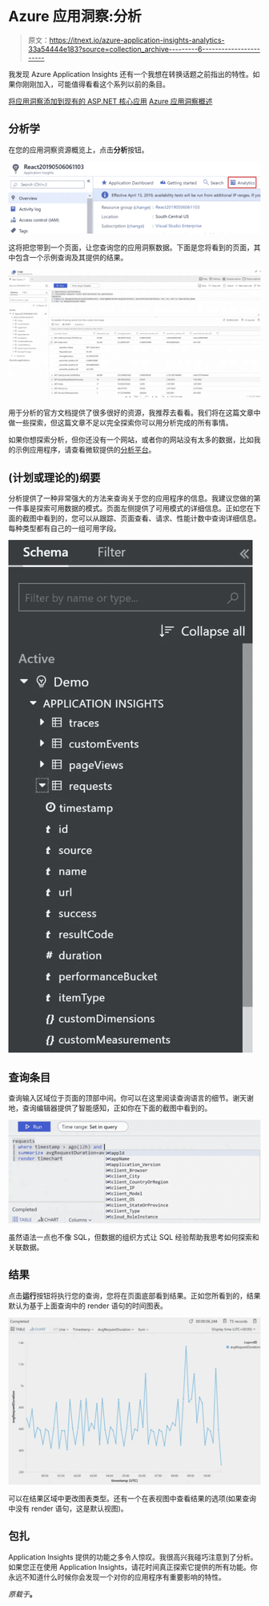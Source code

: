 # Azure 应用洞察:分析

> 原文：<https://itnext.io/azure-application-insights-analytics-33a54444e183?source=collection_archive---------6----------------------->

我发现 Azure Application Insights 还有一个我想在转换话题之前指出的特性。如果你刚刚加入，可能值得看看这个系列以前的条目。

[将应用洞察添加到现有的 ASP.NET 核心应用](https://elanderson.net/2019/06/add-application-insights-to-an-existing-asp-net-core-application/)
[Azure 应用洞察概述](https://elanderson.net/2019/06/application-insights-overview/)

## 分析学

在您的应用洞察资源概览上，点击**分析**按钮。

![](img/84b59c459564b199eb5fd68bfeaaaa69.png)

这将把您带到一个页面，让您查询您的应用洞察数据。下面是您将看到的页面，其中包含一个示例查询及其提供的结果。

![](img/38c14e2f6c18a2c3ae8f353ea06337e2.png)

用于分析的官方文档提供了很多很好的资源，我推荐去看看。我们将在这篇文章中做一些探索，但这篇文章不足以完全探索你可以用分析完成的所有事情。

如果你想探索分析，但你还没有一个网站，或者你的网站没有太多的数据，比如我的示例应用程序，请查看微软提供的[分析平台](https://go.microsoft.com/fwlink/?linkid=859557)。

## (计划或理论的)纲要

分析提供了一种非常强大的方法来查询关于您的应用程序的信息。我建议您做的第一件事是探索可用数据的模式。页面左侧提供了可用模式的详细信息。正如您在下面的截图中看到的，您可以从跟踪、页面查看、请求、性能计数中查询详细信息。每种类型都有自己的一组可用字段。

![](img/46c4274ee8669ba9afd080efafcbcd96.png)

## 查询条目

查询输入区域位于页面的顶部中间。你可以在这里阅读查询语言的细节。谢天谢地，查询编辑器提供了智能感知，正如你在下面的截图中看到的。

![](img/6635df1736cc48ddf9d8568f5c557533.png)

虽然语法一点也不像 SQL，但数据的组织方式让 SQL 经验帮助我思考如何探索和关联数据。

## 结果

点击**运行**按钮将执行您的查询，您将在页面底部看到结果。正如您所看到的，结果默认为基于上面查询中的 render 语句的时间图表。

![](img/a1c612d912951805561ef88f08fb9c93.png)

可以在结果区域中更改图表类型。还有一个在表视图中查看结果的选项(如果查询中没有 render 语句，这是默认视图)。

## 包扎

Application Insights 提供的功能之多令人惊叹。我很高兴我碰巧注意到了分析。如果您正在使用 Application Insights，请花时间真正探索它提供的所有功能。你永远不知道什么时候你会发现一个对你的应用程序有重要影响的特性。

*原载于*[](https://elanderson.net/2019/06/azure-application-insights-analytics/)**。**
